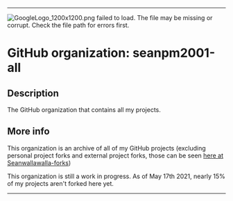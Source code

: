
***

![GoogleLogo_1200x1200.png failed to load. The file may be missing or corrupt. Check the file path for errors first.](/AdditionalInfo/1/Seanpm2001-all/GoogleLogo_1200x1200.png)

# GitHub organization: seanpm2001-all

## Description

The GitHub organization that contains all my projects.

## More info

This organization is an archive of all of my GitHub projects (excluding personal project forks and external project forks, those can be seen [here at Seanwallawalla-forks](https://github.com/seanwallawalla-forks))

This organization is still a work in progress. As of May 17th 2021, nearly 15% of my projects aren't forked here yet.

***
